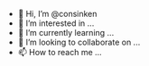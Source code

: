 - 👋 Hi, I’m @consinken
- 👀 I’m interested in ...
- 🌱 I’m currently learning ...
- 💞️ I’m looking to collaborate on ...
- 📫 How to reach me ...

<!---
consinken/consinken is a ✨ special ✨ repository because its `README.md` (this file) appears on your GitHub profile.
You can click the Preview link to take a look at your changes.
--->
